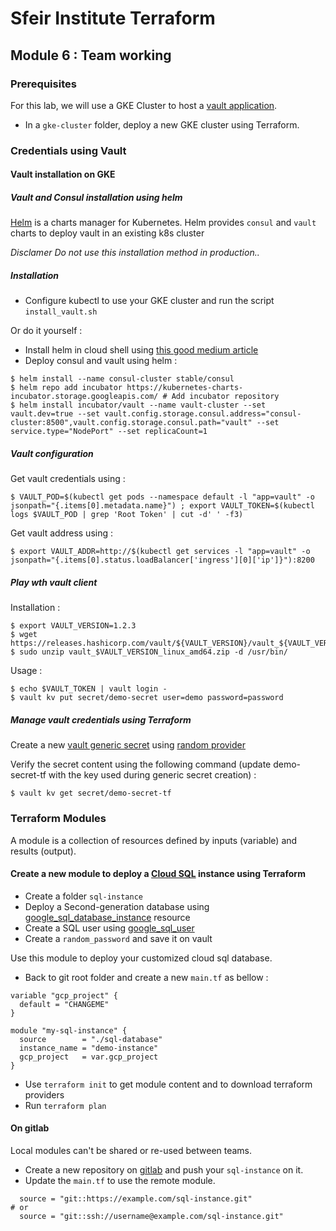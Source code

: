 # Sfeir Institute Terraform
## Module 6 : Team working
### Prerequisites
For this lab, we will use a GKE Cluster to host a [vault application](https://www.hashicorp.com/products/vault/).
- In a `gke-cluster` folder, deploy a new GKE cluster using Terraform.


### Credentials using Vault
#### Vault installation on GKE
##### Vault and Consul installation using helm 
[Helm](https://helm.sh) is a charts manager for Kubernetes. Helm provides `consul` and `vault` charts to deploy vault in an existing k8s cluster

*Disclamer Do not use this installation method in production..* 

##### Installation
* Configure kubectl to use your GKE cluster and run the script `install_vault.sh`

Or do it yourself :

- Install helm in cloud shell using [this good medium article](https://medium.com/google-cloud/installing-helm-in-google-kubernetes-engine-7f07f43c536e)
- Deploy consul and vault using helm : 
```
$ helm install --name consul-cluster stable/consul
$ helm repo add incubator https://kubernetes-charts-incubator.storage.googleapis.com/ # Add incubator repository
$ helm install incubator/vault --name vault-cluster --set vault.dev=true --set vault.config.storage.consul.address="consul-cluster:8500",vault.config.storage.consul.path="vault" --set service.type="NodePort" --set replicaCount=1
```

##### Vault configuration
Get vault credentials using :
```
$ VAULT_POD=$(kubectl get pods --namespace default -l "app=vault" -o jsonpath="{.items[0].metadata.name}") ; export VAULT_TOKEN=$(kubectl logs $VAULT_POD | grep 'Root Token' | cut -d' ' -f3)
```

Get vault address using :
```
$ export VAULT_ADDR=http://$(kubectl get services -l "app=vault" -o jsonpath="{.items[0].status.loadBalancer['ingress'][0]['ip']}"):8200
```

##### Play wth vault client
Installation :
```
$ export VAULT_VERSION=1.2.3
$ wget https://releases.hashicorp.com/vault/${VAULT_VERSION}/vault_${VAULT_VERSION}_linux_amd64.zip
$ sudo unzip vault_$VAULT_VERSION_linux_amd64.zip -d /usr/bin/
```

Usage :
```
$ echo $VAULT_TOKEN | vault login -
$ vault kv put secret/demo-secret user=demo password=password
```

##### Manage vault credentials using Terraform
Create a new [vault generic secret](https://www.terraform.io/docs/providers/vault/r/generic_secret.html) using [random provider](https://www.terraform.io/docs/providers/random/r/password.html)

Verify the secret content using the following command (update demo-secret-tf with the key used during generic secret creation) :
```
$ vault kv get secret/demo-secret-tf
```

### Terraform Modules
A module is a collection of resources defined by inputs (variable) and results (output).

#### Create a new module to deploy a [Cloud SQL](https://cloud.google.com/sql) instance using Terraform
- Create a folder `sql-instance` 
- Deploy a Second-generation database using [google_sql_database_instance](https://www.terraform.io/docs/providers/google/r/sql_database_instance.html) resource
- Create a SQL user using [google_sql_user](https://www.terraform.io/docs/providers/google/r/sql_user.html)
- Create a `random_password` and save it on vault

Use this module to deploy your customized cloud sql database.

- Back to git root folder and create a new `main.tf` as bellow :
```
variable "gcp_project" {
  default = "CHANGEME"
}

module "my-sql-instance" {
  source        = "./sql-database"
  instance_name = "demo-instance"
  gcp_project   = var.gcp_project
}

```
- Use `terraform init` to get module content and to download terraform providers
- Run `terraform plan`

#### On gitlab
Local modules can't be shared or re-used between teams. 

- Create a new repository on [gitlab](https://gitlab.com) and push your `sql-instance` on it.
- Update the `main.tf` to use the remote module.
```
  source = "git::https://example.com/sql-instance.git"
# or
  source = "git::ssh://username@example.com/sql-instance.git"
```

